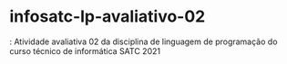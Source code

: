 #  infosatc-lp-avaliativo-02
 : Atividade avaliativa 02 da disciplina de linguagem de programação do curso técnico de informática SATC 2021
